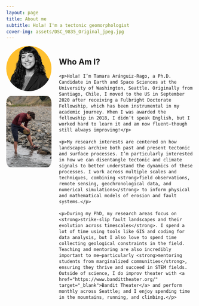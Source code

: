 ```yaml
---
layout: page
title: About me
subtitle: Hola! I'm a tectonic geomorphologist 
cover-img: assets/DSC_9835_Original_jpeg.jpg
---
```


<div style="display: flex; align-items: flex-start; gap: 20px;">

  <div style="flex: 1;">
    <img src="/assets/img/yellow_back__400x400.png" alt="Tamara Aránguiz-Rago" style="border-radius: 50%; width: 200px;" />
    <img src="/assets/img/DSC_8758_Original.jpeg" alt="Cosmo river" style="border-radius: 10%; width: 200px; margin-top: 10px;" />
  </div>

  <div style="flex: 3;">
    <h2>Who Am I?</h2>

    <p>Hola! I’m Tamara Aránguiz-Rago, a Ph.D. Candidate in Earth and Space Sciences at the University of Washington, Seattle. Originally from Santiago, Chile, I moved to the US in September 2020 after receiving a Fulbright Doctorate Fellowship, which has been instrumental in my academic journey. When I was awarded the fellowship in 2018, I didn’t speak English, but I worked hard to learn it and am now fluent—though still always improving!</p>

    <p>My research interests are centered on how landscapes archive both past and present tectonic and surface processes. I’m particularly interested in how we can disentangle tectonic and climate signals to better understand the dynamics of these processes. I work across multiple scales and techniques, combining <strong>field observations, remote sensing, geochronological data, and numerical simulations</strong> to inform physical and mathematical models of erosion and fault systems.</p>

    <p>During my PhD, my research areas focus on <strong>strike-slip fault landscapes and their evolution across timescales</strong>. I spend a lot of time using tools like GIS and coding for data analysis, but I also love to spend time collecting geological constraints in the field. Teaching and mentoring are also incredibly important to me—particularly <strong>mentoring students from marginalized communities</strong>, ensuring they thrive and succeed in STEM fields. Outside of science, I do improv theater with <a href="https://www.bandittheater.org/" target="_blank">Bandit Theater</a> and perform monthly across Seattle; and I enjoy spending time in the mountains, running, and climbing.</p>
  </div>
</div>


